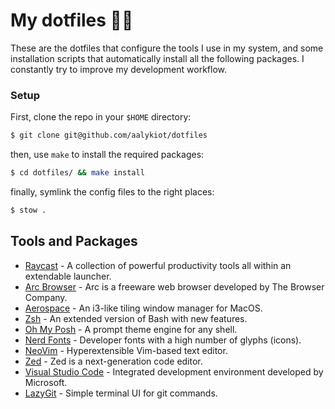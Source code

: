 # My dotfiles 👨‍💻

These are the dotfiles that configure the tools I use in my system, and some installation scripts that automatically install all the following packages. I constantly try to improve my development workflow.

### Setup

First, clone the repo in your `$HOME` directory:

```sh
$ git clone git@github.com/aalykiot/dotfiles
```

then, use `make` to install the required packages:

```sh
$ cd dotfiles/ && make install
```

finally, symlink the config files to the right places:

```sh
$ stow .
```

## Tools and Packages

- [Raycast](https://raycast.com) - A collection of powerful productivity tools all within an extendable launcher.
- [Arc Browser](https://arc.net/) - Arc is a freeware web browser developed by The Browser Company.
- [Aerospace](https://nikitabobko.github.io/AeroSpace/guide) - An i3-like tiling window manager for MacOS.
- [Zsh](https://www.zsh.org/) - An extended version of Bash with new features.
- [Oh My Posh](https://ohmyposh.dev/) - A prompt theme engine for any shell.
- [Nerd Fonts](https://www.nerdfonts.com/) - Developer fonts with a high number of glyphs (icons).
- [NeoVim](https://neovim.io/) - Hyperextensible Vim-based text editor.
- [Zed](https://zed.dev/) - Zed is a next-generation code editor.
- [Visual Studio Code](https://code.visualstudio.com/) - Integrated development environment developed by Microsoft.
- [LazyGit](https://github.com/jesseduffield/lazygit) - Simple terminal UI for git commands.
